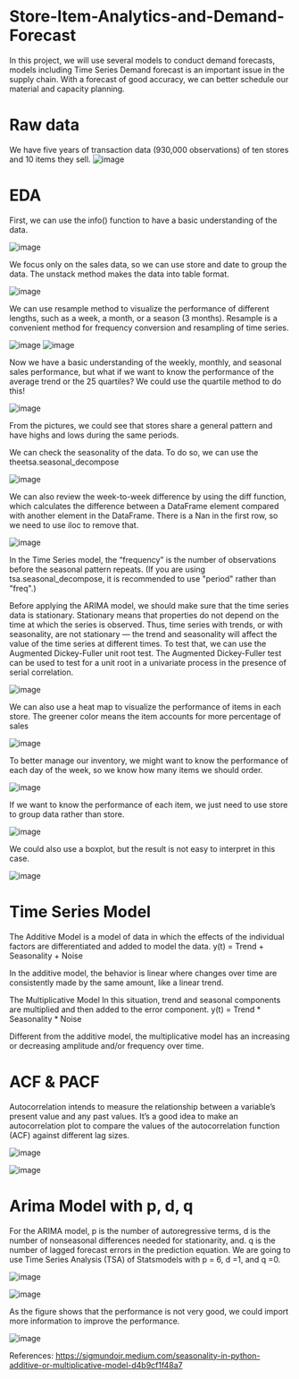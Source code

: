 # Store-Item-Analytics-and-Demand-Forecast
In this project, we will use several models to conduct demand forecasts, models including Time Series
Demand forecast is an important issue in the supply chain. With a forecast of good accuracy, we can better schedule our material and capacity planning.

# Raw data
We have five years of transaction data (930,000 observations) of ten stores and 10 items they sell.
![image](https://user-images.githubusercontent.com/58899897/197666799-017afbca-5bdd-488c-8ae2-660ce1835cc6.png)



# EDA
First, we can use the info() function to have a basic understanding of the data.

![image](https://user-images.githubusercontent.com/58899897/197666672-c42fb2ca-d277-4e62-86ab-edaf49d76acb.png)

We focus only on the sales data, so we can use store and date to group the data. The unstack method makes the data into table format.

![image](https://user-images.githubusercontent.com/58899897/197673847-08c17238-4939-4bd7-a72e-61a80216e854.png)


We can use resample method to visualize the performance of different lengths, such as a week, a month, or a season (3 months).  Resample is a convenient method for frequency conversion and resampling of time series.

![image](https://user-images.githubusercontent.com/58899897/197670269-6f7906d0-c7e9-4e2f-8ee1-81e4247fe931.png)
![image](https://user-images.githubusercontent.com/58899897/197670298-40bf035e-62af-46e3-a9ab-7fb888c8489d.png)

Now we have a basic understanding of the weekly, monthly, and seasonal sales performance, but what if we want to know the performance of the average trend or the 25 quartiles? We could use the quartile method to do this!

![image](https://user-images.githubusercontent.com/58899897/197674075-1e9a79c0-c515-4587-8d5c-79f7842ff1fa.png)

From the pictures, we could see that stores share a general pattern and have highs and lows during the same periods.

We can check the seasonality of the data. To do so,  we can use the theetsa.seasonal_decompose

![image](https://user-images.githubusercontent.com/58899897/197676103-93a7b2a6-3d73-47f9-8a72-d5fa0867b879.png)


We can also review the week-to-week difference by using the diff function, which calculates the difference between a DataFrame element compared with another element in the DataFrame. There is a Nan in the first row, so we need to use iloc to remove that.

![image](https://user-images.githubusercontent.com/58899897/197677875-f9fe2160-e049-437d-b50e-072f3cf26ca8.png)

In the Time Series model, the “frequency” is the number of observations before the seasonal pattern repeats.
(If you are using tsa.seasonal_decompose, it is recommended to use "period" rather than "freq".)

Before applying the ARIMA model, we should make sure that the time series data is stationary. Stationary means that properties do not depend on the time at which the series is observed. Thus, time series with trends, or with seasonality, are not stationary — the trend and seasonality will affect the value of the time series at different times. To test that, we can use the Augmented Dickey-Fuller unit root test. The Augmented Dickey-Fuller test can be used to test for a unit root in a univariate process in the presence of serial correlation.

![image](https://user-images.githubusercontent.com/58899897/197680849-d54af743-e087-4c8e-a146-781bc45c1658.png)

We can also use a heat map to visualize the performance of items in each store. The greener color means the item accounts for more percentage of sales

![image](https://user-images.githubusercontent.com/58899897/197683721-89ff7549-cc2c-4a25-bda7-ae27a50af6de.png)

To better manage our inventory, we might want to know the performance of each day of the week, so we know how many items we should order. 

![image](https://user-images.githubusercontent.com/58899897/198027366-eeeac162-bec7-4e32-88ee-b67a13dc2a05.png)

If we want to know the performance of each item, we just need to use store to group data rather than store.

![image](https://user-images.githubusercontent.com/58899897/198028001-d6ffadb1-c52b-4380-90fc-ebe97cedbb48.png)

We could also use a boxplot, but the result is not easy to interpret in this case.

![image](https://user-images.githubusercontent.com/58899897/198041196-0b7dd616-798a-4cac-a2b7-a34463021c74.png)


# Time Series Model

The Additive Model is a model of data in which the effects of the individual factors are differentiated and added to model the data. 
y(t) = Trend + Seasonality + Noise

In the additive model, the behavior is linear where changes over time are consistently made by the same amount, like a linear trend. 

The Multiplicative Model
In this situation, trend and seasonal components are multiplied and then added to the error component. 
y(t) = Trend * Seasonality * Noise

Different from the additive model, the multiplicative model has an increasing or decreasing amplitude and/or frequency over time.

# ACF & PACF
Autocorrelation intends to measure the relationship between a variable’s present value and any past values. It’s a good idea to make an autocorrelation plot to compare the values of the autocorrelation function (ACF) against different lag sizes.

![image](https://user-images.githubusercontent.com/58899897/198070542-b9b503d9-6790-4898-be24-dbfca079806f.png)

![image](https://user-images.githubusercontent.com/58899897/198070637-95b7219f-ed89-4e71-b605-24fda482712d.png)

# Arima Model with p, d, q
For the ARIMA model, p is the number of autoregressive terms, d is the number of nonseasonal differences needed for stationarity, and. q is the number of lagged forecast errors in the prediction equation. We are going to use Time Series Analysis (TSA) of Statsmodels with p = 6, d =1, and q =0.

![image](https://user-images.githubusercontent.com/58899897/198098390-928ecb5c-81df-462a-a8d1-ed7721e0aad6.png)

![image](https://user-images.githubusercontent.com/58899897/198100259-df8cd470-b90d-4a52-a86d-b5e123c73d3c.png)

As the figure shows that the performance is not very good, we could import more information to improve the performance.

![image](https://user-images.githubusercontent.com/58899897/198102831-20bcde2b-a127-41a5-99eb-c424e4efb7b2.png)


References:
https://sigmundojr.medium.com/seasonality-in-python-additive-or-multiplicative-model-d4b9cf1f48a7
